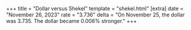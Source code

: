 +++
title = "Dollar versus Shekel"
template = "shekel.html"
[extra]
date = "November 26, 2023"
rate = "3.736"
delta = "On November 25, the dollar was 3.735. The dollar became 0.006% stronger."
+++
